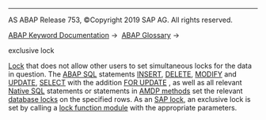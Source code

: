   

* * *

AS ABAP Release 753, ©Copyright 2019 SAP AG. All rights reserved.

[ABAP Keyword Documentation](javascript:call_link\('abenabap.htm'\)) →  [ABAP Glossary](javascript:call_link\('abenabap_glossary.htm'\)) → 

exclusive lock

[Lock](javascript:call_link\('abenlock_glosry.htm'\) "Glossary Entry") that does not allow other users to set simultaneous locks for the data in question. The [ABAP SQL](javascript:call_link\('abenopen_sql_glosry.htm'\) "Glossary Entry") statements [INSERT](javascript:call_link\('abapinsert_dbtab.htm'\)), [DELETE](javascript:call_link\('abapdelete_dbtab.htm'\)), [MODIFY](javascript:call_link\('abapmodify_dbtab.htm'\)) and [UPDATE](javascript:call_link\('abapupdate.htm'\)), [SELECT](javascript:call_link\('abapselect.htm'\)) with the addition [FOR UPDATE](javascript:call_link\('abapselect_single.htm'\)) , as well as all relevant [Native SQL](javascript:call_link\('abennative_sql_glosry.htm'\) "Glossary Entry") statements or statements in [AMDP methods](javascript:call_link\('abenamdp_method_glosry.htm'\) "Glossary Entry") set the relevant [database locks](javascript:call_link\('abendatabase_lock_glosry.htm'\) "Glossary Entry") on the specified rows. As an [SAP lock](javascript:call_link\('abensap_lock_glosry.htm'\) "Glossary Entry"), an exclusive lock is set by calling a [lock function module](javascript:call_link\('abenlock_function_module_glosry.htm'\) "Glossary Entry") with the appropriate parameters.